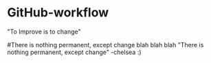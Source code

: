 # GitHub-workflow
"To Improve is to change"

#There is nothing permanent, except change
blah blah blah
"There is nothing permanent, except change"
-chelsea :)

